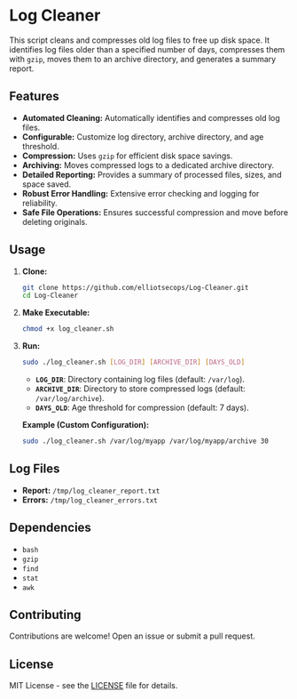 # Log Cleaner

This script cleans and compresses old log files to free up disk space. It identifies log files older than a specified number of days, compresses them with `gzip`, moves them to an archive directory, and generates a summary report.

## Features

- **Automated Cleaning:** Automatically identifies and compresses old log files.
- **Configurable:** Customize log directory, archive directory, and age threshold.
- **Compression:** Uses `gzip` for efficient disk space savings.
- **Archiving:** Moves compressed logs to a dedicated archive directory.
- **Detailed Reporting:** Provides a summary of processed files, sizes, and space saved.
- **Robust Error Handling:** Extensive error checking and logging for reliability.
- **Safe File Operations:** Ensures successful compression and move before deleting originals.

## Usage

1. **Clone:**
   ```bash
   git clone https://github.com/elliotsecops/Log-Cleaner.git
   cd Log-Cleaner
   ```

2. **Make Executable:**
   ```bash
   chmod +x log_cleaner.sh
   ```

3. **Run:**
   ```bash
   sudo ./log_cleaner.sh [LOG_DIR] [ARCHIVE_DIR] [DAYS_OLD]
   ```

   - **`LOG_DIR`**: Directory containing log files (default: `/var/log`).
   - **`ARCHIVE_DIR`**: Directory to store compressed logs (default: `/var/log/archive`).
   - **`DAYS_OLD`**: Age threshold for compression (default: 7 days).

   **Example (Custom Configuration):**
   ```bash
   sudo ./log_cleaner.sh /var/log/myapp /var/log/myapp/archive 30
   ```

## Log Files

- **Report:** `/tmp/log_cleaner_report.txt`
- **Errors:** `/tmp/log_cleaner_errors.txt`

## Dependencies

- `bash`
- `gzip`
- `find`
- `stat`
- `awk`

## Contributing

Contributions are welcome! Open an issue or submit a pull request.

## License

MIT License - see the [LICENSE](LICENSE) file for details.
